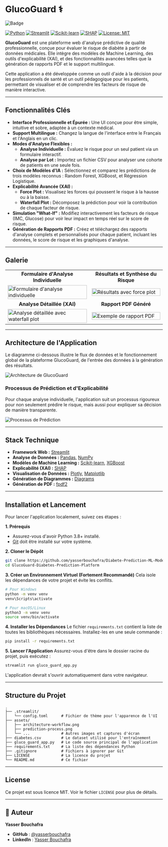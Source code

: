# GlucoGuard ⚕️
![Badge](https://img.shields.io/badge/Made%20with-%E2%9D%A4%EF%B8%8F%20by%20Yasser%20Bouchafra-blue?style=flat-square)

[![Python](https://img.shields.io/badge/Python-3.9+-blue.svg)](https://www.python.org/)
[![Streamlit](https://img.shields.io/badge/Streamlit-1.35-ff69b4.svg)](https://streamlit.io)
[![Scikit-learn](https://img.shields.io/badge/Scikit--learn-1.4-F8991D.svg)](https://scikit-learn.org/)
[![SHAP](https://img.shields.io/badge/SHAP-0.45-9cf.svg)](https://shap.readthedocs.io/en/latest/)
[![License: MIT](https://img.shields.io/badge/License-MIT-yellow.svg)](https://opensource.org/licenses/MIT)

**GlucoGuard** est une plateforme web d'analyse prédictive de qualité professionnelle, conçue pour évaluer le risque de diabète à partir de données médicales. Elle intègre des modèles de Machine Learning, des outils d'explicabilité (XAI), et des fonctionnalités avancées telles que la génération de rapports PDF et le support multilingue.

Cette application a été développée comme un outil d'aide à la décision pour les professionnels de santé et un outil pédagogique pour les patients, permettant de visualiser et de comprendre les facteurs de risque de manière interactive.

---

## Fonctionnalités Clés

-   **Interface Professionnelle et Épurée :** Une UI conçue pour être simple, intuitive et sobre, adaptée à un contexte médical.
-   **Support Multilingue :** Changez la langue de l'interface entre le Français et l'Anglais en un clic.
-   **Modes d'Analyse Flexibles :**
    -   **Analyse Individuelle :** Évaluez le risque pour un seul patient via un formulaire interactif.
    -   **Analyse par Lot :** Importez un fichier CSV pour analyser une cohorte de patients en une seule fois.
-   **Choix de Modèles d'IA :** Sélectionnez et comparez les prédictions de trois modèles reconnus : Random Forest, XGBoost, et Régression Logistique.
-   **Explicabilité Avancée (XAI) :**
    -   **Force Plot :** Visualisez les forces qui poussent le risque à la hausse ou à la baisse.
    -   **Waterfall Plot :** Décomposez la prédiction pour voir la contribution de chaque facteur de risque.
-   **Simulation "What-If" :** Modifiez interactivement les facteurs de risque (IMC, Glucose) pour voir leur impact en temps réel sur le score de risque.
-   **Génération de Rapports PDF :** Créez et téléchargez des rapports d'analyse complets et personnalisés pour chaque patient, incluant les données, le score de risque et les graphiques d'analyse.

---

## Galerie

<table>
  <tr>
    <td align="center"><b>Formulaire d'Analyse Individuelle</b></td>
    <td align="center"><b>Résultats et Synthèse du Risque</b></td>
  </tr>
  <tr>
    <td><img src="assets/screenshot-01-individual-input.png" alt="Formulaire d'analyse individuelle" width="100%"></td>
    <td><img src="assets/screenshot-02-individual-results.png" alt="Résultats avec force plot" width="100%"></td>
  </tr>
  <tr>
    <td align="center"><b>Analyse Détaillée (XAI)</b></td>
    <td align="center"><b>Rapport PDF Généré</b></td>
  </tr>
  <tr>
    <td><img src="assets/screenshot-03-xai-waterfall.png" alt="Analyse détaillée avec waterfall plot" width="100%"></td>
    <td><img src="assets/screenshot-06-pdf-report.png" alt="Exemple de rapport PDF" width="100%"></td>
  </tr>
</table>

---

## Architecture de l'Application

Le diagramme ci-dessous illustre le flux de données et le fonctionnement global de la plateforme GlucoGuard, de l'entrée des données à la génération des résultats.

![Architecture de GlucoGuard](assets/architecture-workflow.png)

### Processus de Prédiction et d'Explicabilité

Pour chaque analyse individuelle, l'application suit un processus rigoureux pour non seulement prédire le risque, mais aussi pour expliquer sa décision de manière transparente.

![Processus de Prédiction](assets/prediction-process.png)

---

## Stack Technique

-   **Framework Web :** [Streamlit](https://streamlit.io/)
-   **Analyse de Données :** [Pandas](https://pandas.pydata.org/), [NumPy](https://numpy.org/)
-   **Modèles de Machine Learning :** [Scikit-learn](https://scikit-learn.org/), [XGBoost](https://xgboost.ai/)
-   **Explicabilité (XAI) :** [SHAP](https://shap.readthedocs.io/en/latest/)
-   **Visualisation de Données :** [Plotly](https://plotly.com/), [Matplotlib](https://matplotlib.org/)
-   **Génération de Diagrammes :** [Diagrams](https://diagrams.mingrammer.com/)
-   **Génération de PDF :** [fpdf2](https://pyfpdf.github.io/fpdf2/)

---

## Installation et Lancement

Pour lancer l'application localement, suivez ces étapes :

**1. Prérequis**
- Assurez-vous d'avoir Python 3.8+ installé.
- [Git](https://git-scm.com/downloads) doit être installé sur votre système.

**2. Cloner le Dépôt**
```bash
git clone https://github.com/yasserbouchafra/Diabete-Prediction-ML-Model.git
cd GlucoGuard-Diabetes-Prediction-Platform
```

**3. Créer un Environnement Virtuel (Fortement Recommandé)**
Cela isole les dépendances de votre projet et évite les conflits.
```bash
# Pour Windows
python -m venv venv
venv\Scripts\activate

# Pour macOS/Linux
python3 -m venv venv
source venv/bin/activate
```

**4. Installer les Dépendances**
Le fichier `requirements.txt` contient la liste de toutes les bibliothèques nécessaires. Installez-les en une seule commande :
```bash
pip install -r requirements.txt
```

**5. Lancer l'Application**
Assurez-vous d'être dans le dossier racine du projet, puis exécutez :
```bash
streamlit run gluco_guard_app.py
```
L'application devrait s'ouvrir automatiquement dans votre navigateur.

---

## Structure du Projet

```
.
├── .streamlit/
│   └── config.toml      # Fichier de thème pour l'apparence de l'UI
├── assets/
│   ├── architecture-workflow.png
│   ├── prediction-process.png
│   └── ...              # Autres images et captures d'écran
├── diabetes.csv         # Le dataset utilisé pour l'entraînement
├── gluco_guard_app.py   # Le code source principal de l'application
├── requirements.txt     # La liste des dépendances Python
├── .gitignore           # Fichiers à ignorer par Git
├── LICENSE              # La licence du projet
└── README.md            # Ce fichier
```

---

## License

Ce projet est sous licence MIT. Voir le fichier `LICENSE` pour plus de détails.

---

## 👤 Auteur

**Yasser Bouchafra**

*   **GitHub** : [@yasserbouchafra](https://github.com/yasserbouchafra)
*   **LinkedIn** : [Yasser Bouchafra](https://www.linkedin.com/in/yasser-bouchafra-b1b17b313/)
